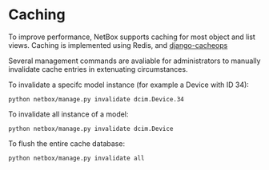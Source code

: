 # Caching

To improve performance, NetBox supports caching for most object and list views. Caching is implemented using Redis,
and [django-cacheops](https://github.com/Suor/django-cacheops)

Several management commands are avaliable for administrators to manually invalidate cache entries in extenuating circumstances.

To invalidate a specifc model instance (for example a Device with ID 34):
```
python netbox/manage.py invalidate dcim.Device.34
```

To invalidate all instance of a model:
```
python netbox/manage.py invalidate dcim.Device
```

To flush the entire cache database:
```
python netbox/manage.py invalidate all
```
